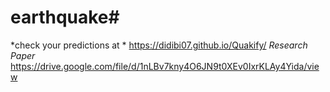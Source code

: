 # earthquake#
*check your predictions at *
https://didibi07.github.io/Quakify/
*Research Paper*
https://drive.google.com/file/d/1nLBv7kny4O6JN9t0XEv0IxrKLAy4Yida/view
